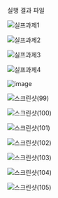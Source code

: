 실행 결과 파일

<img>![실프과제1](https://github.com/kimbbanggyu/2023PP1_Project1/assets/126431824/8d0befca-362b-4a7d-9593-f8c0d972a82a)

![실프과제2](https://github.com/kimbbanggyu/2023PP1_Project1/assets/126431824/b27cfbb3-e27f-4a0a-b9ea-3c687f4c3fb1)

![실프과제3](https://github.com/kimbbanggyu/2023PP1_Project1/assets/126431824/aec83b83-7e8d-4e57-a0b0-82d36df66592)

![실프과제4](https://github.com/kimbbanggyu/2023PP1_Project1/assets/126431824/e3fa4742-1ca5-4343-b5d5-4b27b8d76eb0)

![image](https://github.com/kimbbanggyu/2023PP1_Project1/assets/126431824/5a775f00-38b9-44fd-ba86-96e331dc37e9)

![스크린샷(99)](https://github.com/kimbbanggyu/2023PP1_Project1/assets/126431824/90412688-5abe-42f1-9f6f-5efcc9ba0f49)

![스크린샷(100)](https://github.com/kimbbanggyu/2023PP1_Project1/assets/126431824/7926b630-83aa-429f-ade3-4e4d27e33e74)

![스크린샷(101)](https://github.com/kimbbanggyu/2023PP1_Project1/assets/126431824/fc782443-56db-4f98-9e98-05a97f9bc879)

![스크린샷(102)](https://github.com/kimbbanggyu/2023PP1_Project1/assets/126431824/7c7eee85-5779-4ee7-b25f-21da427b2b21)

![스크린샷(103)](https://github.com/kimbbanggyu/2023PP1_Project1/assets/126431824/79f9e2db-3f11-4004-91b3-f7e3a330dfb5)

![스크린샷(104)](https://github.com/kimbbanggyu/2023PP1_Project1/assets/126431824/9c652345-fe73-4f56-aa91-9b4bb01e953e)

![스크린샷(105)](https://github.com/kimbbanggyu/2023PP1_Project1/assets/126431824/800e14c0-ab4a-4dbf-a56e-bf62e90e2a72)

</img>
